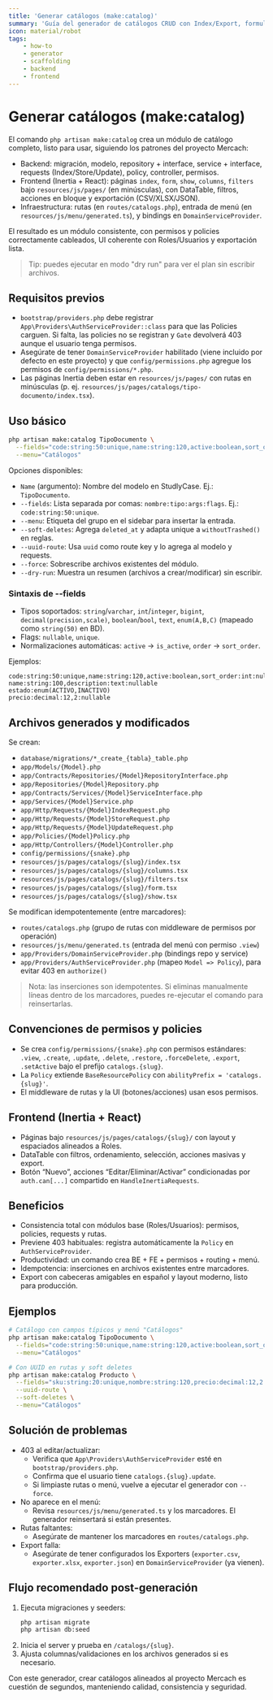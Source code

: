 ```yaml
---
title: 'Generar catálogos (make:catalog)'
summary: 'Guía del generador de catálogos CRUD con Index/Export, formularios, permisos y frontend (Inertia + React), alineado al proyecto Mercach.'
icon: material/robot
tags:
    - how-to
    - generator
    - scaffolding
    - backend
    - frontend
---
```


# Generar catálogos (make:catalog)

El comando `php artisan make:catalog` crea un módulo de catálogo completo, listo para usar, siguiendo los patrones del proyecto Mercach:

- Backend: migración, modelo, repository + interface, service + interface, requests (Index/Store/Update), policy, controller, permisos.
- Frontend (Inertia + React): páginas `index`, `form`, `show`, `columns`, `filters` bajo `resources/js/pages/` (en minúsculas), con DataTable, filtros, acciones en bloque y exportación (CSV/XLSX/JSON).
- Infraestructura: rutas (en `routes/catalogs.php`), entrada de menú (en `resources/js/menu/generated.ts`), y bindings en `DomainServiceProvider`.

El resultado es un módulo consistente, con permisos y policies correctamente cableados, UI coherente con Roles/Usuarios y exportación lista.

> Tip: puedes ejecutar en modo "dry run" para ver el plan sin escribir archivos.

## Requisitos previos

- `bootstrap/providers.php` debe registrar `App\Providers\AuthServiceProvider::class` para que las Policies carguen. Si falta, las policies no se registran y `Gate` devolverá 403 aunque el usuario tenga permisos.
- Asegúrate de tener `DomainServiceProvider` habilitado (viene incluido por defecto en este proyecto) y que `config/permissions.php` agregue los permisos de `config/permissions/*.php`.
- Las páginas Inertia deben estar en `resources/js/pages/` con rutas en minúsculas (p. ej. `resources/js/pages/catalogs/tipo-documento/index.tsx`).

## Uso básico

```bash
php artisan make:catalog TipoDocumento \
  --fields="code:string:50:unique,name:string:120,active:boolean,sort_order:int:nullable" \
  --menu="Catálogos"
```

Opciones disponibles:

- `Name` (argumento): Nombre del modelo en StudlyCase. Ej.: `TipoDocumento`.
- `--fields`: Lista separada por comas: `nombre:tipo:args:flags`. Ej.: `code:string:50:unique`.
- `--menu`: Etiqueta del grupo en el sidebar para insertar la entrada.
- `--soft-deletes`: Agrega `deleted_at` y adapta unique a `withoutTrashed()` en reglas.
- `--uuid-route`: Usa `uuid` como route key y lo agrega al modelo y requests.
- `--force`: Sobrescribe archivos existentes del módulo.
- `--dry-run`: Muestra un resumen (archivos a crear/modificar) sin escribir.

### Sintaxis de --fields

- Tipos soportados: `string`/`varchar`, `int`/`integer`, `bigint`, `decimal(precision,scale)`, `boolean`/`bool`, `text`, `enum(A,B,C)` (mapeado como `string(50)` en BD).
- Flags: `nullable`, `unique`.
- Normalizaciones automáticas: `active` → `is_active`, `order` → `sort_order`.

Ejemplos:

```text
code:string:50:unique,name:string:120,active:boolean,sort_order:int:nullable
name:string:100,description:text:nullable
estado:enum(ACTIVO,INACTIVO)
precio:decimal:12,2:nullable
```

## Archivos generados y modificados

Se crean:

- `database/migrations/*_create_{tabla}_table.php`
- `app/Models/{Model}.php`
- `app/Contracts/Repositories/{Model}RepositoryInterface.php`
- `app/Repositories/{Model}Repository.php`
- `app/Contracts/Services/{Model}ServiceInterface.php`
- `app/Services/{Model}Service.php`
- `app/Http/Requests/{Model}IndexRequest.php`
- `app/Http/Requests/{Model}StoreRequest.php`
- `app/Http/Requests/{Model}UpdateRequest.php`
- `app/Policies/{Model}Policy.php`
- `app/Http/Controllers/{Model}Controller.php`
- `config/permissions/{snake}.php`
- `resources/js/pages/catalogs/{slug}/index.tsx`
- `resources/js/pages/catalogs/{slug}/columns.tsx`
- `resources/js/pages/catalogs/{slug}/filters.tsx`
- `resources/js/pages/catalogs/{slug}/form.tsx`
- `resources/js/pages/catalogs/{slug}/show.tsx`

Se modifican idempotentemente (entre marcadores):

- `routes/catalogs.php` (grupo de rutas con middleware de permisos por operación)
- `resources/js/menu/generated.ts` (entrada del menú con permiso `.view`)
- `app/Providers/DomainServiceProvider.php` (bindings repo y service)
- `app/Providers/AuthServiceProvider.php` (mapeo `Model => Policy`), para evitar 403 en `authorize()`

> Nota: las inserciones son idempotentes. Si eliminas manualmente líneas dentro de los marcadores, puedes re-ejecutar el comando para reinsertarlas.

## Convenciones de permisos y policies

- Se crea `config/permissions/{snake}.php` con permisos estándares: `.view`, `.create`, `.update`, `.delete`, `.restore`, `.forceDelete`, `.export`, `.setActive` bajo el prefijo `catalogs.{slug}`.
- La `Policy` extiende `BaseResourcePolicy` con `abilityPrefix = 'catalogs.{slug}'`.
- El middleware de rutas y la UI (botones/acciones) usan esos permisos.

## Frontend (Inertia + React)

- Páginas bajo `resources/js/pages/catalogs/{slug}/` con layout y espaciados alineados a Roles.
- DataTable con filtros, ordenamiento, selección, acciones masivas y export.
- Botón “Nuevo”, acciones “Editar/Eliminar/Activar” condicionadas por `auth.can[...]` compartido en `HandleInertiaRequests`.

## Beneficios

- Consistencia total con módulos base (Roles/Usuarios): permisos, policies, requests y rutas.
- Previene 403 habituales: registra automáticamente la `Policy` en `AuthServiceProvider`.
- Productividad: un comando crea BE + FE + permisos + routing + menú.
- Idempotencia: inserciones en archivos existentes entre marcadores.
- Export con cabeceras amigables en español y layout moderno, listo para producción.

## Ejemplos

```bash
# Catálogo con campos típicos y menú "Catálogos"
php artisan make:catalog TipoDocumento \
  --fields="code:string:50:unique,name:string:120,active:boolean,sort_order:int:nullable" \
  --menu="Catálogos"

# Con UUID en rutas y soft deletes
php artisan make:catalog Producto \
  --fields="sku:string:20:unique,nombre:string:120,precio:decimal:12,2:nullable,activo:boolean" \
  --uuid-route \
  --soft-deletes \
  --menu="Catálogos"
```

## Solución de problemas

- 403 al editar/actualizar:
    - Verifica que `App\Providers\AuthServiceProvider` esté en `bootstrap/providers.php`.
    - Confirma que el usuario tiene `catalogs.{slug}.update`.
    - Si limpiaste rutas o menú, vuelve a ejecutar el generador con `--force`.
- No aparece en el menú:
    - Revisa `resources/js/menu/generated.ts` y los marcadores. El generador reinsertará si están presentes.
- Rutas faltantes:
    - Asegúrate de mantener los marcadores en `routes/catalogs.php`.
- Export falla:
    - Asegúrate de tener configurados los Exporters (`exporter.csv`, `exporter.xlsx`, `exporter.json`) en `DomainServiceProvider` (ya vienen).

## Flujo recomendado post-generación

1. Ejecuta migraciones y seeders:
    ```bash
    php artisan migrate
    php artisan db:seed
    ```
2. Inicia el server y prueba en `/catalogs/{slug}`.
3. Ajusta columnas/validaciones en los archivos generados si es necesario.

Con este generador, crear catálogos alineados al proyecto Mercach es cuestión de segundos, manteniendo calidad, consistencia y seguridad.
